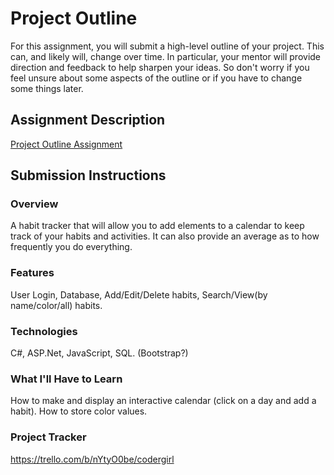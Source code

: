 # Project Outline
For this assignment, you will submit a high-level outline of your project. This can, and likely will, change over time. In particular, your mentor will provide direction and feedback to help sharpen your ideas. So don't worry if you feel unsure about some aspects of the outline or if you have to change some things later.

## Assignment Description
[Project Outline Assignment](https://education.launchcode.org/liftoff/modules/assignments/project-outline)

## Submission Instructions

### Overview
A habit tracker that will allow you to add elements to a calendar to keep track of your habits and activities. It can also provide an average as to how frequently you do everything.
### Features
User Login, Database, Add/Edit/Delete habits, Search/View(by name/color/all) habits.
### Technologies
C#, ASP.Net, JavaScript, SQL. (Bootstrap?)
### What I'll Have to Learn
How to make and display an interactive calendar (click on a day and add a habit). How to store color values.
### Project Tracker
https://trello.com/b/nYtyO0be/codergirl
